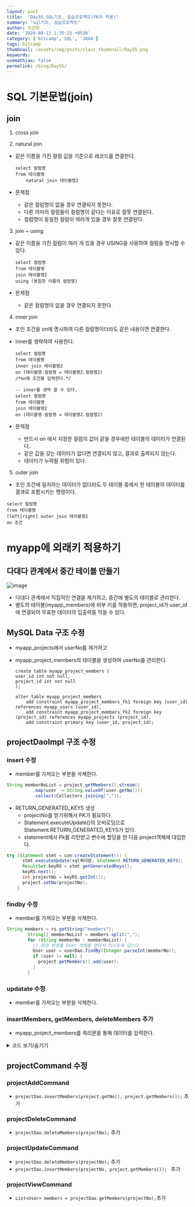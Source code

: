```yaml
---
layout: post
title:  "Day55_SQL기초, 실습프로젝트(FK키 적용)"
summary: "sql기초, 실습프로젝트"
author: 이건학
date: '2024-08-13 1:35:23 +0530'
category: ['bitcamp','SQL', 'JAVA']
tags: bitcamp
thumbnail: /assets/img/posts/class_thumbnail/Day55.png
keywords: 
usemathjax: false
permalink: /blog/Day55/
---
```


# SQL 기본문법(join)
## join
1) cross join

2) natural join
- 같은 이름을 가진 컬럼 값을 기준으로 레코드를 연결한다.
  
  ```mysql
  select 컬럼명
  from 테이블명
      natural join 테이블명2
  ```
- 문제점
  - 같은 컬럼명이 없을 경우 연결되지 못한다.
  - 다른 의미의 컬럼들이 컬럼명이 같다는 이유로 잘못 연결된다.
  - 컬럼명이 동일한 컬럼이 여러개 있을 경우 잘못 연결된다.

3) join ~ using
- 같은 이름을 가진 컬럼이 여러 개 있을 경우 USING을 사용하여 컬럼을 명시할 수 있다.
  
  ```mysql
  select 컬럼명
  from 테이블명
  join 테이블명2
  using (동일한 이름의 컬럼명)
  ```
- 문제점
    - 같은 컬럼명이 없을 경우 연결되지 못한다.

4) inner join
- 조인 조건을 on에 명시하여 다른 컬럼명이더라도 같은 내용이면 연결한다.
- inner를 생략하여 사용한다. 
  
  ```mysql
  select 컬럼명
  from 테이블명
  inner join 테이블명2
  on (테이블명.컬럼명 = 테이블명2.컬럼명2)
  /*on에 조건을 입력한다.*/
  
  -- inner를 생략 할 수 있다.
  select 컬럼명
  from 테이블명
  join 테이블명2
  on (테이블명.컬럼명 = 테이블명2.컬럼명2)
  ```
- 문제점
    - 반드시 on 에서 지정한 컬럼의 값이 같을 경우에만 테이블의 데이터가 연결된다.
    - 같은 값을 갖는 데이터가 없다면 연결되지 않고, 결과로 출력되지 않는다.
    - 데이터가 누락될 위험이 있다.

5) outer join
- 조인 조건에 일치하는 데이터가 없더라도 두 테이블 중에서 한 테이블의 데이터를 결과로 포함시키는 명령이다.
```mysql
select 컬럼명
from 테이블명
[left|right] outer join 테이블명2
on 조건
```

# myapp에 외래키 적용하기
## 다대다 관계에서 중간 테이블 만들기
![image](https://github.com/user-attachments/assets/c5681a20-d3a9-4777-9031-a6c65c3ee5c2)
- 다대다 관계에서 직접적인 연결을 제거하고, 중간에 별도의 테이블로 관리한다.
- 별도의 테이블(myapp_members)에 외부 키를 적용하면, project_id가 user_id에 연결되어 무효한 데이터의 입출력을 막을 수 있다.

## MySQL Data 구조 수정
- myapp_projects에서 userNo를 제거하고
- myapp_project_members의 테이블을 생성하여 userNo를 관리한다.
  
  ```mysql
  create table myapp_project_members (
  user_id int not null,
  project_id int not null
  );
  
  alter table myapp_project_members
      add constraint myapp_project_members_fk1 foreign key (user_id) references myapp_users (user_id),
      add constraint myapp_project_members_fk2 foreign key (project_id) references myapp_projects (project_id),
      add constraint primary key (user_id, project_id);
  ```

## projectDaoImpl 구조 수정
### insert 수정
- member를 가져오는 부분을 삭제한다.
```java
String memberNoList = project.getMembers().stream()
          .map(user -> String.valueOf(user.getNo())) 
          .collect(Collectors.joining(","));
```
- RETURN_GENERATED_KEYS 생성
  - projectNo를 받기위해서 PK가 필요하다.
  - Statement.executeUpdate()의 오버로딩으로 Statement.RETURN_GENERATED_KEYS가 있다.
  - statement에서 Pk를 리턴받고 변수에 할당을 한 다음 project객체에 대입한다.
```java
try (Statement stmt = con.createStatement()) {
      stmt.executeUpdate(sql쿼리문, Statement.RETURN_GENERATED_KEYS);
      ResultSet keyRS = stmt.getGeneratedKeys();
      keyRS.next();
      int projectNo = keyRS.getInt(1);
      project.setNo(projectNo);
    }
```

### findby 수정
- member를 가져오는 부분을 삭제한다.
```java
String members = rs.getString("members");
        String[] memberNoList = members.split(",");
        for (String memberNo : memberNoList) {
          // 회원 번호를 User 객체를 얻어서 리스트에 담는다.
          User user = userDao.findBy(Integer.parseInt(memberNo));
          if (user != null) {
            project.getMembers().add(user);
          }
        }
```
### updatate 수정
- member를 가져오는 부분을 삭제한다.

### insertMembers, getMembers, deleteMembers 추가
- myapp_project_members를 쿼리문을 통해 데이터를 입력한다.
<details>
<summary>코드 보기/숨기기</summary>

```java
  @Override
  public boolean insertMembers(int projectNo, List<User> members) throws Exception {
    try (Statement stmt = con.createStatement()) {
      for (User user : members) {

        stmt.executeUpdate(String.format(
            "insert into myapp_project_members('user_id','project_id')" +
                "values (%d,%d)",
            projectNo,
            user.getNo()
        ));
      }
      return true;
    }
  }

  @Override
  public List<User> getMembers(int projectNo) throws Exception {
    try (Statement stmt = con.createStatement()) {
      ResultSet rs = stmt.executeQuery(
          "select pm.user_id, u.name" +
              " from myapp_project_members pm" +
              " join myapp_users u" +
              " on pm.user_id = u.user_id" +
              " where pm.project_id = " + projectNo
      );
      List<User> list = new ArrayList<>();
      while (rs.next()) {
        User user = new User();
        user.setNo(rs.getInt("user_id"));
        user.setName(rs.getString("name"));
        list.add(user);
      }
      return list;
    }
  }

  @Override
  public boolean deleteMembers(int projectNo) throws Exception {
    try (Statement stmt = con.createStatement()) {
      stmt.executeUpdate("delete from myapp_project_members where project_id = " + projectNo);
    }
    return false;
  }
```
</details>

## projectCommand 수정
### projectAddCommand
- ```projectDao.insertMembers(project.getNo(), project.getMembers());``` 추가
### projectDeleteCommand 
- ```projectDao.deleteMembers(projectNo);``` 추가
### projectUpdateCommand
  - ```projectDao.deleteMembers(projectNo);``` 추가
  - ```projectDao.insertMembers(projectNo, project.getMembers()); ``` 추가
### projectViewCommand
- ```List<User> members = projectDao.getMembers(projectNo);```추가
